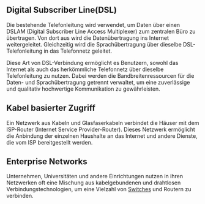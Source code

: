 
## Digital Subscriber Line(DSL)
Die bestehende Telefonleitung wird verwendet, um Daten über einen DSLAM (Digital Subscriber Line Access Multiplexer) zum zentralen Büro zu übertragen. Von dort aus wird die Datenübertragung ins Internet weitergeleitet. Gleichzeitig wird die Sprachübertragung über dieselbe DSL-Telefonleitung in das Telefonnetz geleitet.

Diese Art von DSL-Verbindung ermöglicht es Benutzern, sowohl das Internet als auch das herkömmliche Telefonnetz über dieselbe Telefonleitung zu nutzen. Dabei werden die Bandbreitenressourcen für die Daten- und Sprachübertragung getrennt verwaltet, um eine zuverlässige und qualitativ hochwertige Kommunikation zu gewährleisten.


## Kabel basierter Zugriff

Ein Netzwerk aus Kabeln und Glasfaserkabeln verbindet die Häuser mit dem ISP-Router (Internet Service Provider-Router). Dieses Netzwerk ermöglicht die Anbindung der einzelnen Haushalte an das Internet und andere Dienste, die vom ISP bereitgestellt werden.

## Enterprise Networks
Unternehmen, Universitäten und andere Einrichtungen nutzen in ihren Netzwerken oft eine Mischung aus kabelgebundenen und drahtlosen Verbindungstechnologien, um eine Vielzahl von [Switches](Switch.md) und Routern zu verbinden. 


